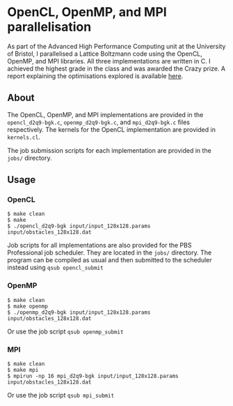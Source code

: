 # OpenCL, OpenMP, and MPI parallelisation

As part of the Advanced High Performance Computing unit at the University of Bristol, I parallelised a Lattice Boltzmann code using the OpenCL, OpenMP, and MPI libraries. All three implementations are written in C. I achieved the highest grade in the class and was awarded the Crazy prize. A report explaining the optimisations explored is available [here](https://github.com/ainsleyrutterford/HPC-OpenCL/blob/master/report.pdf). 

## About

The OpenCL, OpenMP, and MPI implementations are provided in the `opencl_d2q9-bgk.c`, `openmp_d2q9-bgk.c`, and `mpi_d2q9-bgk.c` files respectively. The kernels for the OpenCL implementation are provided in `kernels.cl`.

The job submission scripts for each implementation are provided in the `jobs/` directory.

## Usage

### OpenCL

``` shell
$ make clean
$ make
$ ./opencl_d2q9-bgk input/input_128x128.params input/obstacles_128x128.dat
```

Job scripts for all implementations are also provided for the PBS Professional job scheduler. They are located in the `jobs/` directory. The program can be compiled as usual and then submitted to the scheduler instead using `qsub opencl_submit`

### OpenMP

``` shell
$ make clean
$ make openmp
$ ./openmp_d2q9-bgk input/input_128x128.params input/obstacles_128x128.dat
```

Or use the job script `qsub openmp_submit`

### MPI

``` shell
$ make clean
$ make mpi
$ mpirun -np 16 mpi_d2q9-bgk input/input_128x128.params input/obstacles_128x128.dat
```

Or use the job script `qsub mpi_submit`
